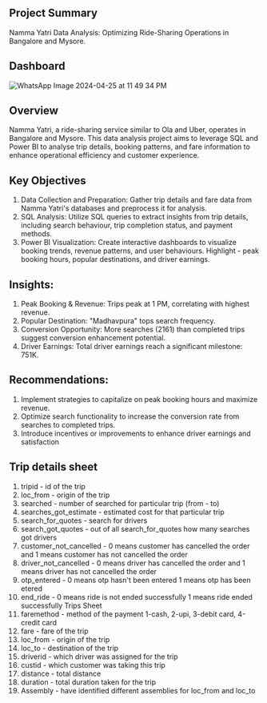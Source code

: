 ## Project Summary 
Namma Yatri Data Analysis: Optimizing Ride-Sharing Operations in Bangalore and Mysore.

## Dashboard

![WhatsApp Image 2024-04-25 at 11 49 34 PM](https://github.com/Anukriti204/Nama_Yatri_Data_Analysis/assets/159823977/aac4b2fb-6cb5-456f-9528-7a0bb6d2ca2f)
  
## Overview
Namma Yatri, a ride-sharing service similar to Ola and Uber, operates in Bangalore and Mysore. This data analysis project aims to leverage SQL and Power BI to analyse trip details, booking patterns, and fare information to enhance operational efficiency and customer experience.

## Key Objectives  
1. Data Collection and Preparation: Gather trip details and fare data from Namma Yatri's databases and preprocess it for analysis.
2. SQL Analysis: Utilize SQL queries to extract insights from trip details, including search behaviour, trip completion status, and payment methods.
3. Power BI Visualization: Create interactive dashboards to visualize booking trends, revenue patterns, and user behaviours. Highlight - peak booking hours, popular destinations, and driver earnings.

## Insights: 
1. Peak Booking & Revenue: Trips peak at 1 PM, correlating with highest revenue.
2. Popular Destination: "Madhavpura" tops search frequency.
3. Conversion Opportunity: More searches (2161) than completed trips suggest conversion enhancement potential.
4. Driver Earnings: Total driver earnings reach a significant milestone: 751K.

## Recommendations: 
1. Implement strategies to capitalize on peak booking hours and maximize revenue.
2. Optimize search functionality to increase the conversion rate from searches to completed trips.
3. Introduce incentives or improvements to enhance driver earnings and satisfaction

## Trip details sheet
1. tripid - id of the trip
2. loc_from - origin of the trip
3. searched - number of searched for particular trip (from - to)
4. searches_got_estimate - estimated cost for that particular trip
5. search_for_quotes - search for drivers
6. search_got_quotes - out of all search_for_quotes how many searches got drivers
7. customer_not_cancelled - 0 means customer has cancelled the order and 1 means customer has not cancelled the order
8. driver_not_cancelled - 0 means driver has cancelled the order and 1 means driver has not cancelled the order
9. otp_entered - 0 means otp hasn't been entered 1 means otp has been etered
10. end_ride - 0 means ride is not ended successfully 1 means ride ended successfully
Trips Sheet
11. faremethod - method of the payment 1-cash, 2-upi, 3-debit card, 4-credit card
12. fare - fare of the trip
13. loc_from - origin of the trip
14. loc_to - destination of the trip
15. driverid - which driver was assigned for the trip
16. custid - which customer was taking this trip
17. distance - total distance
18. duration - total duration taken for the trip
19. Assembly - have identified different assemblies for loc_from and loc_to
